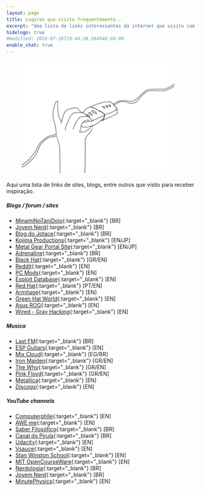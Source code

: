 ```yaml
---
layout: page
title: Lugares que visito frequentemente...
excerpt: "Uma lista de links interessantes da internet que visito com frequência."
hidelogo: true
#modified: 2016-07-16T19:44:38.564948-04:00
enable_chat: true
---
```

<figure>
    <img src="/images/connected.gif" alt="connected-image" class="center non-selectable"/>
</figure>

<span class="dcap">A</span>qui uma lista de links de sites, blogs, entre outros que visito para receber inspiração.

##### <i class="fa fa-hand-o-right"></i> Blogs / forum / sites

* [MinamiNoTaniDojo](https://www.facebook.com/MinamiNoTaniDojo/?pnref=story){:target="_blank"}  [BR]
* [Jovem Nerd](https://jovemnerd.com.br/){:target="_blank"}  [BR]
* [Blog do Jotace](http://bjc.uol.com.br/){:target="_blank"}  [BR]
* [Kojima Productions](http://www.kojimaproductions.jp/en/){:target="_blank"}  [EN/JP]
* [Metal Gear Portal Site](http://www.konami.jp/mgs_portal/jp/){:target="_blank"}  [EN/JP]
* [Adrenaline](http://adrenaline.uol.com.br/){:target="_blank"}  [BR]
* [Black Hat](https://www.blackhat.com/){:target="_blank"}  [GR/EN]
* [Reddit](https://www.reddit.com/){:target="_blank"}  [EN]
* [PC Mods](http://pcjunkiemods.com/?page_id=220){:target="_blank"}  [EN]
* [Exploit Database](https://www.exploit-db.com/){:target="_blank"}  [EN]
* [Red Hat](https://www.redhat.com/pt-br){:target="_blank"}  [PT/EN]
* [Armitage](http://www.fastandeasyhacking.com/){:target="_blank"} [EN]
* [Green Hat World](http://greenhatworld.com/){:target="_blank"}  [EN]
* [Asus ROG](http://rog.asus.com/landing.aspx){:target="_blank"} [EN]
* [Wired - Gray Hacking](https://www.wired.com/2016/04/hacker-lexicon-white-hat-gray-hat-black-hat-hackers/){:target="_blank"}  [EN]


##### <i class="fa fa-hand-o-right"></i> Musica

* [Last FM](http://www.last.fm/pt/){:target="_blank"} [BR]
* [ESP Guitars](http://www.espguitars.com/){:target="_blank"} [EN]
* [Mix Cloud](https://www.mixcloud.com/){:target="_blank"} [EG/BR]
* [Iron Maiden](http://ironmaiden.com/){:target="_blank"} [GR/EN]
* [The Who](https://www.thewho.com/){:target="_blank"} [GR/EN]
* [Pink Floyd](http://www.pinkfloyd.com/){:target="_blank"} [GR/EN]
* [Metallica](https://metallica.com/){:target="_blank"} [EN]
* [Discogs](https://www.discogs.com/){:target="_blank"} [EN]

##### <i class="fa fa-hand-o-right"></i> YouTube channels

* [Computerphile](https://www.youtube.com/user/Computerphile){:target="_blank"} [EN]
* [AWE me](https://www.youtube.com/user/AweMeChannel){:target="_blank"} [EN]
* [Saber Filosófico](https://www.youtube.com/channel/UCWdXgfpEIZIGzah9_yCL-Xw){:target="_blank"} [BR]
* [Canal do Pirula](https://www.youtube.com/channel/UCdGpd0gNn38UKwoncZd9rmA){:target="_blank"} [BR]
* [Udacity](https://www.youtube.com/user/Udacity){:target="_blank"} [EN]
* [Vsauce](https://www.youtube.com/user/Vsauce){:target="_blank"} [EN]
* [Stan Winston School](https://www.youtube.com/user/StanWinstonSchool){:target="_blank"} [EN]
* [MIT OpenCourseWare](https://www.youtube.com/user/MIT){:target="_blank"} [EN]
* [Nerdologia](https://www.youtube.com/user/nerdologia){:target="_blank"} [BR]
* [Jovem Nerd](https://www.youtube.com/user/JovemNerd){:target="_blank"} [BR]
* [MinutePhysics](https://www.youtube.com/user/minutephysics){:target="_blank"} [EN]
